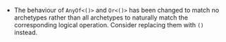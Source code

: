 - The behaviour of `AnyOf<()>` and `Or<()>` has been changed to match no archetypes rather than all archetypes to naturally match the corresponding logical operation. Consider replacing them with `()` instead.
